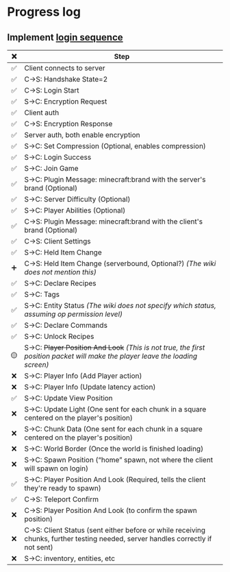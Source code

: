 # Progress log

## Implement [login sequence](https://wiki.vg/Protocol_FAQ#What.27s_the_normal_login_sequence_for_a_client.3F)

| ❌  | Step                                                                                                                            |
| :-: | ------------------------------------------------------------------------------------------------------------------------------- |
| ✅  | Client connects to server                                                                                                       |
| ✅  | C→S: Handshake State=2                                                                                                          |
| ✅  | C→S: Login Start                                                                                                                |
| ✅  | S→C: Encryption Request                                                                                                         |
| ✅  | Client auth                                                                                                                     |
| ✅  | C→S: Encryption Response                                                                                                        |
| ✅  | Server auth, both enable encryption                                                                                             |
| ✅  | S→C: Set Compression (Optional, enables compression)                                                                            |
| ✅  | S→C: Login Success                                                                                                              |
| ✅  | S→C: Join Game                                                                                                                  |
| ✅  | S→C: Plugin Message: minecraft:brand with the server's brand (Optional)                                                         |
| ✅  | S→C: Server Difficulty (Optional)                                                                                               |
| ✅  | S→C: Player Abilities (Optional)                                                                                                |
| ✅  | C→S: Plugin Message: minecraft:brand with the client's brand (Optional)                                                         |
| ✅  | C→S: Client Settings                                                                                                            |
| ✅  | S→C: Held Item Change                                                                                                           |
| ➕  | C→S: Held Item Change (serverbound, Optional?) _(The wiki does not mention this)_                                               |
| ✅  | S→C: Declare Recipes                                                                                                            |
| ✅  | S→C: Tags                                                                                                                       |
| ✅  | S→C: Entity Status _(The wiki does not specify which status, assuming op permission level)_                                     |
| ✅  | S→C: Declare Commands                                                                                                           |
| ✅  | S→C: Unlock Recipes                                                                                                             |
| 🟡  | S→C: ~~Player Position And Look~~ _(This is not true, the first position packet will make the player leave the loading screen)_ |
| ❌  | S→C: Player Info (Add Player action)                                                                                            |
| ❌  | S→C: Player Info (Update latency action)                                                                                        |
| ✅  | S→C: Update View Position                                                                                                       |
| ❌  | S→C: Update Light (One sent for each chunk in a square centered on the player's position)                                       |
| ❌  | S→C: Chunk Data (One sent for each chunk in a square centered on the player's position)                                         |
| ❌  | S→C: World Border (Once the world is finished loading)                                                                          |
| ❌  | S→C: Spawn Position (“home” spawn, not where the client will spawn on login)                                                    |
| ✅  | S→C: Player Position And Look (Required, tells the client they're ready to spawn)                                               |
| ✅  | C→S: Teleport Confirm                                                                                                           |
| ❌  | C→S: Player Position And Look (to confirm the spawn position)                                                                   |
| ❌  | C→S: Client Status (sent either before or while receiving chunks, further testing needed, server handles correctly if not sent) |
| ❌  | S→C: inventory, entities, etc                                                                                                   |
